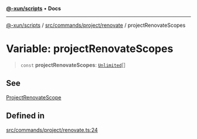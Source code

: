 [**@-xun/scripts**](../../../../../README.md) • **Docs**

***

[@-xun/scripts](../../../../../README.md) / [src/commands/project/renovate](../README.md) / projectRenovateScopes

# Variable: projectRenovateScopes

> `const` **projectRenovateScopes**: [`Unlimited`](../../../../configure/enumerations/UnlimitedGlobalScope.md#unlimited)[]

## See

[ProjectRenovateScope](../../../../configure/enumerations/UnlimitedGlobalScope.md)

## Defined in

[src/commands/project/renovate.ts:24](https://github.com/Xunnamius/xscripts/blob/ca4900adafe61fe400aec55151e46f5130a666a6/src/commands/project/renovate.ts#L24)
